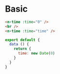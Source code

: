 # Basic

```html
<n-time :time="0" />
<br />
<n-time :time="time" />
```

```js
export default {
  data () {
    return {
      time: new Date(0)
    }
  }
}
```
